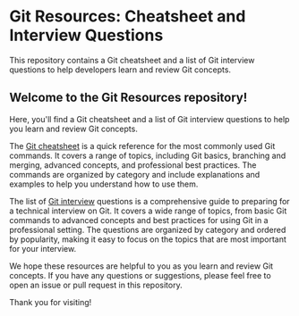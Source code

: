 # Git Resources: Cheatsheet and Interview Questions

This repository contains a Git cheatsheet and a list of Git interview questions to help developers learn and review Git concepts.

## Welcome to the Git Resources repository! 

Here, you'll find a Git cheatsheet and a list of Git interview questions to help you learn and review Git concepts.

The [Git cheatsheet](CHEATSHEET.md) is a quick reference for the most commonly used Git commands. It covers a range of topics, including Git basics, branching and merging, advanced concepts, and professional best practices. The commands are organized by category and include explanations and examples to help you understand how to use them.

The list of [Git interview](INTERVIEW.md) questions is a comprehensive guide to preparing for a technical interview on Git. It covers a wide range of topics, from basic Git commands to advanced concepts and best practices for using Git in a professional setting. The questions are organized by category and ordered by popularity, making it easy to focus on the topics that are most important for your interview.

We hope these resources are helpful to you as you learn and review Git concepts. If you have any questions or suggestions, please feel free to open an issue or pull request in this repository.

Thank you for visiting!

